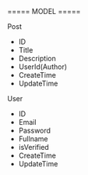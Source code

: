 ===== MODEL =====

Post

-   ID
-   Title
-   Description
-   UserId(Author)
-   CreateTime
-   UpdateTime

User

-   ID
-   Email
-   Password
-   Fullname
-   isVerified
-   CreateTime
-   UpdateTime
